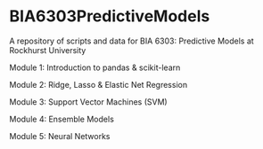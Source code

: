 # BIA6303PredictiveModels
A repository of scripts and data for BIA 6303: Predictive Models at Rockhurst University

Module 1: Introduction to pandas & scikit-learn  

Module 2: Ridge, Lasso & Elastic Net Regression

Module 3: Support Vector Machines (SVM)  

Module 4: Ensemble Models

Module 5: Neural Networks  

